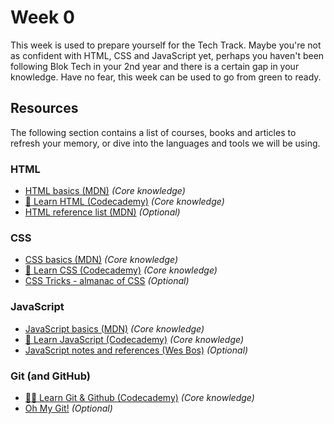 # Week 0

This week is used to prepare yourself for the Tech Track. Maybe you're not as confident with HTML, CSS and JavaScript yet, perhaps you haven't been following Blok Tech in your 2nd year and there is a certain gap in your knowledge. Have no fear, this week can be used to go from green to ready.

## Resources

The following section contains a list of courses, books and articles to refresh your memory, or dive into the languages and tools we will be using.

### HTML

* [HTML basics (MDN)](https://developer.mozilla.org/en-US/docs/Learn/Getting_started_with_the_web/HTML_basics) *(Core knowledge)*
* [🧱 Learn HTML (Codecademy)](https://www.codecademy.com/learn/learn-html) *(Core knowledge)*
* [HTML reference list (MDN)](https://developer.mozilla.org/en-US/docs/Web/HTML/Element) *(Optional)*

### CSS

* [CSS basics (MDN)](https://developer.mozilla.org/en-US/docs/Web/CSS) *(Core knowledge)*
* [🎨 Learn CSS (Codecademy)](https://www.codecademy.com/learn/learn-css) *(Core knowledge)*
* [CSS Tricks - almanac of CSS](https://css-tricks.com/) *(Optional)*

### JavaScript

* [JavaScript basics (MDN)](https://developer.mozilla.org/en-US/docs/Web/JavaScript) *(Core knowledge)*
* [🤖 Learn JavaScript (Codecademy)](https://www.codecademy.com/learn/introduction-to-javascript) *(Core knowledge)*
* [JavaScript notes and references (Wes Bos)](https://wesbos.com/javascript) *(Optional)*

### Git (and GitHub)

* [🧑‍💼 Learn Git & Github (Codecademy)](https://www.codecademy.com/learn/learn-git) *(Core knowledge)*
* [Oh My Git!](https://ohmygit.org/) *(Optional)*
